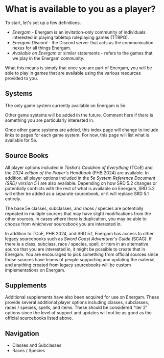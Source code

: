  # What is available to you as a player? #
To start, let's set up a few definitions.

- *Energam* - Energam is an invitation-only community of individuals interested in playing tabletop roleplaying games (TTRPG). 
- *Energam Discord* - the Discord server that acts as the communication nexus for all things Energam.
- *Available on Energam* or similar statements - refers to the games that we play in the Energam community.

What this means is simply that once you are part of Energam, you will be able to play in games that are available using the various resources provided to you. 
  

## Systems ##
The only game system currently available on Energam is 5e.

Other game systems will be added in the future. Comment here if there is something you are particularly interested in.

Once other game systems are added, this index page will change to include links to pages for each game system. For now, this page will list what is available for 5e. 


## Source Books ##
All player options included in *Tasha's Cauldron of Everything* (TCoE) and the *2024 edition of the Player's Handbook* (PHB 2024) are available. In addition, all player options included in the *5e System Reference Document (SRD) version 5.1* are also available. Depending on how SRD 5.2 changes or potentially conflicts with the rest of what is available on Energam, SRD 5.2 will either be added as a separate sourcebook, or it will replace SRD 5.1 entirely.

The base 5e classes, subclasses, and races / species are potentially repeated in multiple sources that may have slight modifications from the other sources. In cases where there is duplication, you may be able to choose from whichever sourcebook you are interested in. 

In addition to TCoE, PHB 2024, and SRD 5.1, Energam has access to other legacy sourcebooks such as *Sword Coast Adventurer's Guide* (SCAG). If there is a class, subclass, race / species, spell, or item in an alternative source that you are interested in, it might be possible to create that in Energam. You are encouraged to pick something from official sources since those sources have teams of people supporting and updating the material, and anything created from legacy sourcebooks will be custom implementations on Energam.

## Supplements ##
Additional supplements have also been acquired for use on Energam. These provide several additional player options including classes, subclasses, races / species, spells, and items. These should be considered "tier 2" options since the level of support and updates will not be as good as the official sourcebooks listed above. 

## Navigation ##
- Classes and Subclasses
- Races / Species

